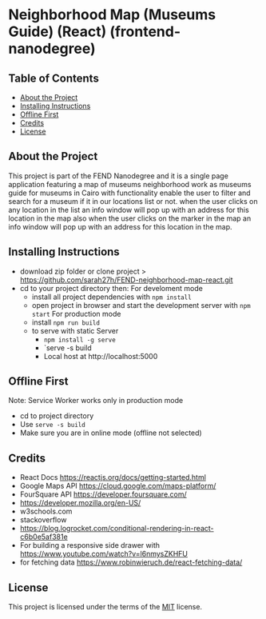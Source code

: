 Neighborhood Map (Museums Guide) (React) (frontend-nanodegree)
===============================

## Table of Contents

* [About the Project](#about-the-project)
* [Installing Instructions](#installing-instructions)
* [ Offline First ](#offline-first)
* [Credits](#credits)
* [License](#license)

## About the Project

This project is part of the FEND Nanodegree and it is a single page application featuring a map of museums neighborhood work as museums guide for museums in Cairo with functionality enable the user to filter and search for a museum if it in our locations list or not. when the user clicks on any location in the list an info window will pop up with an address for this location in the map also when the user clicks on the marker in the map an info window will pop up with an address for this location in the map.

## Installing Instructions 

- download zip folder or clone project > https://github.com/sarah27h/FEND-neighborhood-map-react.git
- cd to your project directory then:
For develoment mode
    - install all project dependencies with `npm install`
    - open project in browser and start the development server with `npm start`
For production mode
    - install `npm run build`
    - to serve with static Server
      - `npm install -g serve`
      - `serve -s build
      - Local host at http://localhost:5000


## Offline First

Note: Service Worker works only in production mode
- cd to project directory
- Use `serve -s build`
- Make sure you are in online mode (offline not selected)

## Credits

- React Docs https://reactjs.org/docs/getting-started.html
- Google Maps API https://cloud.google.com/maps-platform/
- FourSquare API https://developer.foursquare.com/
- https://developer.mozilla.org/en-US/
- w3schools.com
- stackoverflow
- https://blog.logrocket.com/conditional-rendering-in-react-c6b0e5af381e
- For building a responsive side drawer with https://www.youtube.com/watch?v=l6nmysZKHFU
- for fetching data https://www.robinwieruch.de/react-fetching-data/

## License

This project is licensed under the terms of the <a href="https://choosealicense.com/licenses/mit/" rel="nofollow">MIT</a> license.
